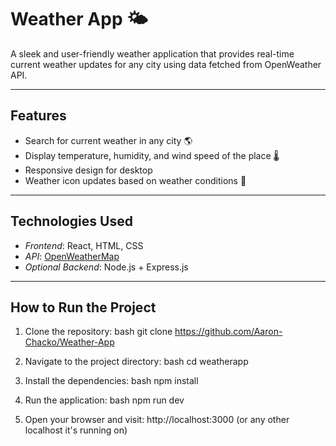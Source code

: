 # Weather App 🌤

A sleek and user-friendly weather application that provides real-time current weather updates for any city using data fetched from  OpenWeather API.

---

## Features

- Search for current weather in any city 🌎
- Display temperature, humidity, and wind speed of the place 🌡
- Responsive design for desktop 
- Weather icon updates based on weather conditions 🌈

---

## Technologies Used

- *Frontend*: React, HTML, CSS
- *API*: [OpenWeatherMap](https://openweathermap.org/api)
- *Optional Backend*: Node.js + Express.js 

---

## How to Run the Project

1. Clone the repository:
   bash
   git clone https://github.com/Aaron-Chacko/Weather-App

2. Navigate to the project directory:
   bash
   cd weatherapp

3. Install the dependencies:
   bash
   npm install

4. Run the application:
   bash
   npm run dev

5. Open your browser and visit: http://localhost:3000 (or any other localhost it's running on)
